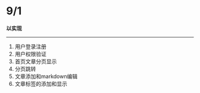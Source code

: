 # 9/1 #
**以实现**

----------

1. 用户登录注册
2. 用户权限验证
3. 首页文章分页显示
4. 分页跳转
5. 文章添加和markdown编辑
6. 文章标签的添加和显示